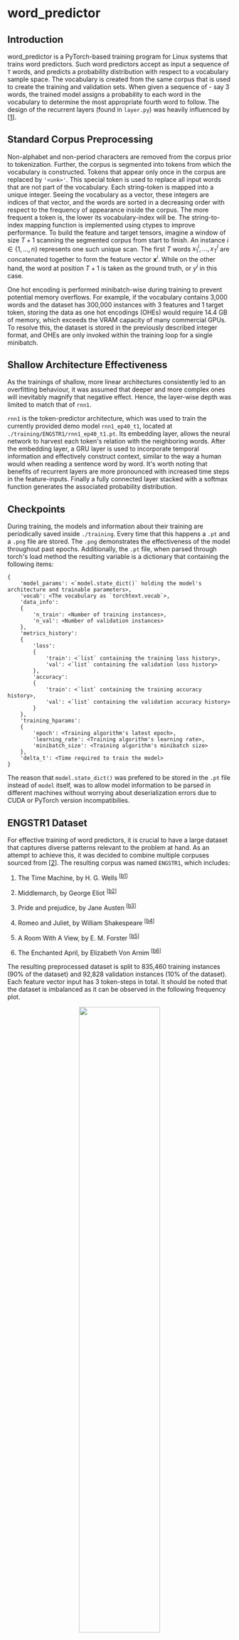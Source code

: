 # word_predictor

## Introduction

word_predictor is a PyTorch-based training program for Linux systems that trains word predictors. Such word predictors accept as input a sequence of `T` words, and predicts a probability distribution with respect to a vocabulary sample space. The vocabulary is created from the same corpus that is used to create the training and validation sets. When given a sequence of - say 3 words, the trained model assigns a probability to each word in the vocabulary to determine the most appropriate fourth word to follow. The design of the recurrent layers (found in `layer.py`) was heavily influenced by [[1][d2l]].

## Standard Corpus Preprocessing

Non-alphabet and non-period characters are removed from the corpus prior to tokenization. Further, the corpus is segmented into tokens from which the vocabulary is constructed. Tokens that appear only once in the corpus are replaced by `'<unk>'`. This special token is used to replace all input words that are not part of the vocabulary. Each string-token is mapped into a unique integer. Seeing the vocabulary as a vector, these integers are indices of that vector, and the words are sorted in a decreasing order with respect to the frequency of appearance inside the corpus. The more frequent a token is, the lower its vocabulary-index will be. The string-to-index mapping function is implemented using ctypes to improve performance. To build the feature and target tensors, imagine a window of size $T+1$ scanning the segmented corpus from start to finish. An instance $i \in \{ 1, \dots, n \}$ represents one such unique scan. The first $T$ words $x_1^i,...,x_T^i$ are concatenated together to form the feature vector $\mathbf{x}^i$. While on the other hand, the word at position $T+1$ is taken as the ground truth, or $y^i$ in this case.

One hot encoding is performed minibatch-wise during training to prevent potential memory overflows. For example, if the vocabulary contains 3,000 words and the dataset has 300,000 instances with 3 features and 1 target token, storing the data as one hot encodings (OHEs) would require 14.4 GB of memory, which exceeds the VRAM capacity of many commercial GPUs. To resolve this, the dataset is stored in the previously described integer format, and OHEs are only invoked within the training loop for a single minibatch.

## Shallow Architecture Effectiveness

As the trainings of shallow, more linear architectures consistently led to an overfitting behaviour, it was assumed that deeper and more complex ones will inevitably magnify that negative effect. Hence, the layer-wise depth was limited to match that of `rnn1`.

`rnn1` is the token-predictor architecture, which was used to train the currently provided demo model `rnn1_ep40_t1`, located at `./training/ENGSTR1/rnn1_ep40_t1.pt`. Its embedding layer, allows the neural network to harvest each token's relation with the neighboring words. After the embedding layer, a GRU layer is used to incorporate temporal information and effectively construct context, similar to the way a human would when reading a sentence word by word. It's worth noting that benefits of recurrent layers are more pronounced with increased time steps in the feature-inputs. Finally a fully connected layer stacked with a softmax function generates the associated probability distribution.

## Checkpoints

During training, the models and information about their training are periodically saved inside `./training`. Every time that this happens a `.pt` and a `.png` file are stored. The `.png` demonstrates the effectiveness of the model throughout past epochs. Additionally, the `.pt` file, when parsed through torch's load method the resulting variable is a dictionary that containing the following items:

```
{
    'model_params': <`model.state_dict()` holding the model's architecture and trainable parameters>,
    'vocab': <The vocabulary as `torchtext.vocab`>,
    'data_info':
    {
        'n_train': <Number of training instances>,
        'n_val': <Number of validation instances>
    },
    'metrics_history':
    {
        'loss':
        {
            'train': <`list` containing the training loss history>,
            'val': <`list` containing the validation loss history>
        },
        'accuracy':
        {
            'train': <`list` containing the training accuracy history>,
            'val': <`list` containing the validation accuracy history>
        }
    },
    'training_hparams':
    {
        'epoch': <Training algorithm's latest epoch>,
        'learning_rate': <Training algorithm's learning rate>,
        'minibatch_size': <Training algorithm's minibatch size>
    },
    'delta_t': <Time required to train the model>
}
```

The reason that `model.state_dict()` was prefered to be stored in the `.pt` file instead of `model` itself, was to allow model information to be parsed in different machines without worrying about deserialization errors due to CUDA or PyTorch version incompatibilies.

## ENGSTR1 Dataset

For effective training of word predictors, it is crucial to have a large dataset that captures diverse patterns relevant to the problem at hand. As an attempt to achieve this, it was decided to combine multiple corpuses sourced from [[2][gutenberg]]. The resulting corpus was named `ENGSTR1`, which includes:

1. The Time Machine, by H. G. Wells <sup>[[b1][book1]]</sup>

2. Middlemarch, by George Eliot <sup>[[b2][book2]]</sup>

3. Pride and prejudice, by Jane Austen <sup>[[b3][book3]]</sup>

4. Romeo and Juliet, by William Shakespeare <sup>[[b4][book4]]</sup>

5. A Room With A View, by E. M. Forster <sup>[[b5][book5]]</sup>

6. The Enchanted April, by Elizabeth Von Arnim <sup>[[b6][book6]]</sup>

The resulting preprocessed dataset is split to 835,460 training instances (90% of the dataset) and 92,828 validation instances (10% of the dataset). Each feature vector input has 3 token-steps in total. It should be noted that the dataset is imbalanced as it can be observed in the following frequency plot.

<div align="center">
    <img width="60%" src="https://raw.githubusercontent.com/fl0wxr/word_predictor/master/datasets/ENGSTR1.png">
</div>

## Demo rnn1_ep40_t1

Predictions of `rnn1_ep40_t1` are produced with an input sentence composed of 3 words. This model was trained on `ENGSTR1` with a minibatch size set to 2<sup>6</sup> or 64, in 40 epochs. The vocabulary size is 12217. Adam optimized the model with respect to the Categorical Cross Entropy loss function. The neural network's architecture configuration can be found at `layer.py`, at the `rnn1` class. By running `predict.py` with `training_path = './training/ENGSTR1/rnn1_ep40_t1.pt'`

```
Give a sentence of 3 words and press Enter:
```

the program asks us to type in a sentence. The sentence has to have no more than 3 words (the period counts as a word too!). By entering

```
Carefully placed at
```

it prints

```
Given sentence: Carefully placed at
Predicted word: her
Complete sentence: Carefully placed at her
Size of vocabulary: 12217
Top 5 predicted words:
1. 'her': 58.696222 %
2. 'the': 23.382269 %
3. 'his': 6.458900 %
4. 'once': 4.324654 %
5. 'them': 1.002752 %
```

This shows the 5 most likely continuations suggested by `rnn1_ep40_t1`.

<div align="center">
    <img width="100%" src="https://raw.githubusercontent.com/fl0wxr/word_predictor/master/training/ENGSTR1/rnn1_ep40_t1.png">
</div>

The accuracy of the model on the validation set is ~13.8%, which is worse than the maximum ~17.7% at epoch 4. Αfter that epoch, overfitting makes its presence noticeable. It took approximately 2 hours and 41 minutes to complete the training.

## Usage

In order to use this software first you should navigate in `./src`. From there type and enter
```
gcc str2num.c -o ../lib/str2num.so -shared
```
The main training program is `train.py`. You can execute it by running
```
python3 ./train.py
```
and to predict use `predict.py` through
```
python3 ./predict.py
```

## Software Versions and Hardware

The training was carried out on a Google Colab<sup>[[3][google_colab]]</sup> machine using a Tesla T4 GPU - 16 GB VRAM, Intel(R) Xeon(R) CPU (2.20GHz) - 12.7 GB RAM.  The following software versions were used:

- Python v3.8.10
- CUDA v11.6
- torch v1.13.1+cu116

## Conclusion and Improvement Ideas

Model performance could be improved by increasing the number of steps. This would provide additional information about the dataset, and that is because the dataset consists of longer stories. As a result, there are a lot of exploitable long term dependencies, contrasting the contextual simplicity of multiple short dialogues between two people about the same subject. The current limited context provided by three words is insufficient to help the model understand the dataset's stories. That's potentially how the overfitting is justified. Regularization techniques like dropout, in this case, does more harm than good, as the training process does not have enough context to effectively learn from the dataset.

[d2l]: <https://d2l.ai/d2l-en.pdf>

[gutenberg]: <https://www.gutenberg.org/browse/scores/top>

[book1]: <https://www.gutenberg.org/ebooks/35>

[book2]: <https://www.gutenberg.org/ebooks/145>

[book3]: <https://www.gutenberg.org/ebooks/1342>

[book4]: <https://www.gutenberg.org/ebooks/1513>

[book5]: <https://www.gutenberg.org/ebooks/2641>

[book6]: <https://www.gutenberg.org/ebooks/16389>

[google_colab]: <https://colab.research.google.com/>